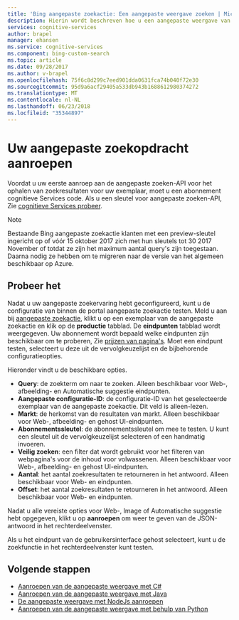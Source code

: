 ```yaml
---
title: 'Bing aangepaste zoekactie: Een aangepaste weergave zoeken | Microsoft Docs'
description: Hierin wordt beschreven hoe u een aangepaste weergave van het web te zoeken
services: cognitive-services
author: brapel
manager: ehansen
ms.service: cognitive-services
ms.component: bing-custom-search
ms.topic: article
ms.date: 09/28/2017
ms.author: v-brapel
ms.openlocfilehash: 75f6c8d299c7eed901dda0631fca74b040f72e30
ms.sourcegitcommit: 95d9a6acf29405a533db943b1688612980374272
ms.translationtype: MT
ms.contentlocale: nl-NL
ms.lasthandoff: 06/23/2018
ms.locfileid: "35344897"
---
```

# <a name="call-your-custom-search"></a>Uw aangepaste zoekopdracht aanroepen
Voordat u uw eerste aanroep aan de aangepaste zoeken-API voor het ophalen van zoekresultaten voor uw exemplaar, moet u een abonnement cognitieve Services code. Als u een sleutel voor aangepaste zoeken-API, Zie [cognitieve Services probeer](https://azure.microsoft.com/try/cognitive-services/?api=bing-custom-search).

> [!NOTE]
> Bestaande Bing aangepaste zoekactie klanten met een preview-sleutel ingericht op of vóór 15 oktober 2017 zich met hun sleutels tot 30 2017 November of totdat ze zijn het maximum aantal query's zijn toegestaan. Daarna nodig ze hebben om te migreren naar de versie van het algemeen beschikbaar op Azure.

## <a name="try-it-out"></a>Probeer het
Nadat u uw aangepaste zoekervaring hebt geconfigureerd, kunt u de configuratie van binnen de portal aangepaste zoekactie testen. Meld u aan bij [aangepaste zoekactie](https://customsearch.ai), klikt u op een exemplaar van de aangepaste zoekactie en klik op de **productie** tabblad. De **eindpunten** tabblad wordt weergegeven. Uw abonnement wordt bepaald welke eindpunten zijn beschikbaar om te proberen, Zie [prijzen van pagina's](https://azure.microsoft.com/pricing/details/cognitive-services/bing-custom-search/). Moet een eindpunt testen, selecteert u deze uit de vervolgkeuzelijst en de bijbehorende configuratieopties. 

Hieronder vindt u de beschikbare opties.

- **Query**: de zoekterm om naar te zoeken. Alleen beschikbaar voor Web-, afbeelding- en Automatische suggestie eindpunten.
- **Aangepaste configuratie-ID**: de configuratie-ID van het geselecteerde exemplaar van de aangepaste zoekactie. Dit veld is alleen-lezen.
- **Markt**: de herkomst van de resultaten van markt. Alleen beschikbaar voor Web-, afbeelding- en gehost UI-eindpunten.
- **Abonnementssleutel**: de abonnementssleutel om mee te testen. U kunt een sleutel uit de vervolgkeuzelijst selecteren of een handmatig invoeren.
- **Veilig zoeken**: een filter dat wordt gebruikt voor het filteren van webpagina's voor de inhoud voor volwassenen. Alleen beschikbaar voor Web-, afbeelding- en gehost UI-eindpunten.
- **Aantal**: het aantal zoekresultaten te retourneren in het antwoord. Alleen beschikbaar voor Web- en eindpunten.
- **Offset**: het aantal zoekresultaten te retourneren in het antwoord. Alleen beschikbaar voor Web- en eindpunten.

Nadat u alle vereiste opties voor Web-, Image of Automatische suggestie hebt opgegeven, klikt u op **aanroepen** om weer te geven van de JSON-antwoord in het rechterdeelvenster. 

Als u het eindpunt van de gebruikersinterface gehost selecteert, kunt u de zoekfunctie in het rechterdeelvenster kunt testen.

## <a name="next-steps"></a>Volgende stappen
- [Aanroepen van de aangepaste weergave met C#](./call-endpoint-csharp.md)
- [Aanroepen van de aangepaste weergave met Java](./call-endpoint-java.md)
- [De aangepaste weergave met NodeJs aanroepen](./call-endpoint-nodejs.md)
- [Aanroepen van de aangepaste weergave met behulp van Python](./call-endpoint-python.md)